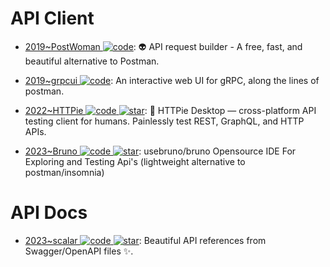 # API Client

- [2019~PostWoman ![code](https://ng-tech.icu/assets/code.svg)](https://github.com/liyasthomas/postwoman): 👽 API request builder - A free, fast, and beautiful alternative to Postman.

- [2019~grpcui ![code](https://ng-tech.icu/assets/code.svg)](https://github.com/fullstorydev/grpcui): An interactive web UI for gRPC, along the lines of postman.

- [2022~HTTPie ![code](https://ng-tech.icu/assets/code.svg) ![star](https://img.shields.io/github/stars/httpie/desktop)](https://github.com/httpie/desktop): 🚀 HTTPie Desktop — cross-platform API testing client for humans. Painlessly test REST, GraphQL, and HTTP APIs.

- [2023~Bruno ![code](https://ng-tech.icu/assets/code.svg) ![star](https://img.shields.io/github/stars/usebruno/bruno)](https://github.com/usebruno/bruno): usebruno/bruno Opensource IDE For Exploring and Testing Api's (lightweight alternative to postman/insomnia)

# API Docs

- [2023~scalar ![code](https://ng-tech.icu/assets/code.svg) ![star](https://img.shields.io/github/stars/scalar/scalar)](https://github.com/scalar/scalar): Beautiful API references from Swagger/OpenAPI files ✨.
